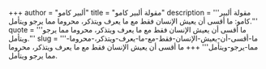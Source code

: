 +++
author = "ألبير كامو"
title = "مقولة ألبير كامو"
description = '''مقولة ألبير كامو: ما أقسى أن يعيش الإنسان فقط مع ما يعرف ويتذكر، محروما مما يرجو ويتأمل.'''
quote = '''ما أقسى أن يعيش الإنسان فقط مع ما يعرف ويتذكر، محروما مما يرجو ويتأمل.'''
slug = '''ما-أقسى-أن-يعيش-الإنسان-فقط-مع-ما-يعرف-ويتذكر،-محروما-مما-يرجو-ويتأمل'''
+++
ما أقسى أن يعيش الإنسان فقط مع ما يعرف ويتذكر، محروما مما يرجو ويتأمل.
